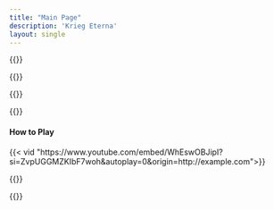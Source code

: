 ```yaml
---
title: "Main Page"
description: 'Krieg Eterna'
layout: single
---
```


{{<slanted-section>}}

{{<card-gallery-section>}}

{{<product-showcase-section>}}

{{<review-showcase-section>}}

<section class="gradient even-gradient">
    <div class="main-section">
        <div class="sub-section video-box">
            <div class="title-wrapper">
                <h4>How to Play</h4>
            </div>
            <div class="video-background-alt">
                {{< vid "https://www.youtube.com/embed/WhEswOBJipI?si=ZvpUGGMZKIbF7woh&autoplay=0&origin=http://example.com">}}  
            </div>
        </div>
    </div>
</section>

{{<card-showcase-daily>}}

{{<news-letter-signup>}}